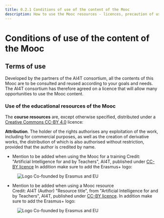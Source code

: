 ```yaml
---
title: 0.2.1 Conditions of use of the content of the Mooc
description: How to use the Mooc resources - licences, precaution of use
---
```

# Conditions of use of the content of the Mooc

## Terms of use

Developed by the partners of the AI4T consortium, all the contents of this Mooc are to be consulted and reused according to your goals and needs.  
The AI4T consortium has therefore agreed on a licence that will allow many opportunities to use the Mooc content.

### Use of the educational resources of the Mooc

The **course resources** are, except otherwise specified, distributed under a [Creative Commons CC-BY 4.0](https://creativecommons.org/licenses/by/4.0/deed.en) licence:

**Attribution**. The holder of the rights authorises any exploitation of the work, including for commercial purposes, as well as the creation of derivative works, the distribution of which is also authorised without restriction, provided that the author is credited by name.

* Mention to be added when using the Mooc for a training
  Credit: "Artificial Intelligence for and by Teachers", AI4T, published under [CC-BY licence](https://creativecommons.org/licenses/by/4.0/deed.en)
  In addition make sure to add the Erasmus+ logo:
<figure>
  <img src="Images/LogoCoFoundedErasmusProgramEU.png" alt="Logo Co-founded by Erasmus and EU"/>
</figure>

* Mention to be added when using a Mooc resource  
  Credit: AI4T (Author) "Resource title", from "Artificial Intelligence for and by Teachers", AI4T, published under [CC-BY licence](https://creativecommons.org/licenses/by/4.0/deed.en).
  In addition make sure to add the Erasmus+ logo:
<figure>
  <img src="Images/LogoCoFoundedErasmusProgramEU.png" alt="Logo Co-founded by Erasmus and EU"/>
</figure>
